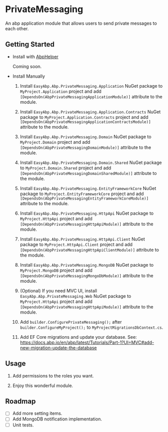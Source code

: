 # PrivateMessaging
An abp application module that allows users to send private messages to each other.

## Getting Started

* Install with [AbpHelper](https://github.com/EasyAbp/AbpHelper.GUI)

    Coming soon.

* Install Manually

    1. Install `EasyAbp.Abp.PrivateMessaging.Application` NuGet package to `MyProject.Application` project and add `[DependsOn(AbpPrivateMessagingApplicationModule)]` attribute to the module.

    1. Install `EasyAbp.Abp.PrivateMessaging.Application.Contracts` NuGet package to `MyProject.Application.Contracts` project and add `[DependsOn(AbpPrivateMessagingApplicationContractsModule)]` attribute to the module.

    1. Install `EasyAbp.Abp.PrivateMessaging.Domain` NuGet package to `MyProject.Domain` project and add `[DependsOn(AbpPrivateMessagingDomainModule)]` attribute to the module.

    1. Install `EasyAbp.Abp.PrivateMessaging.Domain.Shared` NuGet package to `MyProject.Domain.Shared` project and add `[DependsOn(AbpPrivateMessagingDomainSharedModule)]` attribute to the module.

    1. Install `EasyAbp.Abp.PrivateMessaging.EntityFrameworkCore` NuGet package to `MyProject.EntityFrameworkCore` project and add `[DependsOn(AbpPrivateMessagingEntityFrameworkCoreModule)]` attribute to the module.

    1. Install `EasyAbp.Abp.PrivateMessaging.HttpApi` NuGet package to `MyProject.HttpApi` project and add `[DependsOn(AbpPrivateMessagingHttpApiModule)]` attribute to the module.

    1. Install `EasyAbp.Abp.PrivateMessaging.HttpApi.Client` NuGet package to `MyProject.HttpApi.Client` project and add `[DependsOn(AbpPrivateMessagingHttpApiClientModule)]` attribute to the module.

    1. Install `EasyAbp.Abp.PrivateMessaging.MongoDB` NuGet package to `MyProject.MongoDB` project and add `[DependsOn(AbpPrivateMessagingMongoDbModule)]` attribute to the module.

    1. (Optional) If you need MVC UI, install `EasyAbp.Abp.PrivateMessaging.Web` NuGet package to `MyProject.HttpApi` project and add `[DependsOn(AbpPrivateMessagingHttpApiModule)]` attribute to the module.

    1. Add `builder.ConfigurePrivateMessaging();` after `builder.ConfigureMyProject();` to `MyProjectMigrationsDbContext.cs`.

    1. Add EF Core migrations and update your database. See: https://docs.abp.io/en/abp/latest/Tutorials/Part-1?UI=MVC#add-new-migration-update-the-database

## Usage

1. Add permissions to the roles you want.

1. Enjoy this wonderful module.

## Roadmap

- [ ] Add more setting items.
- [ ] Add MongoDB notification implementation.
- [ ] Unit tests.
